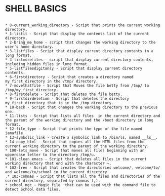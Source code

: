# SHELL BASICS  
##
    * 0-current_working_directory - Script that prints the current working directory.  
    * 1-listit - Script that display the contents list of the current directory.  
    * 2-bring_me_home - script that changes the working directory to the user’s home directory.  
    * 3-listfiles - Script that display current directory contents in a long format.  
    * 4-listmorefiles - script that display current directory contents, including hidden files in long format.  
    * 5-listfilesdigitonly - Script that display current directory contents.  
    * 6-firstdirectory - Script that creates a directory named my_first_directory in the /tmp/ directory.  
    * 7-movethatfile - Script that Moves the file betty from /tmp/ to /tmp/my_first_directory.  
    * 8-firstdelete - Script that deletes the file betty.  
    * 9-firstdirdeletion - Script that deletes the directory my_first_directory that is in the /tmp directory.  
    * 10-back - Script that changes the working directory to the previous one.  
    * 11-lists - Script that lists all files  in the current directory and the parent of the working directory and the /boot directory in long format.  
    * 12-file_type - Script that prints the type of the file named iamafile.  
    * 13-symbolic_link - Create a symbolic link to /bin/ls, named __ls__.  
    * 14-copy_html - Script that copies all the HTML files from the current working directory to the parent of the working directory.  
    * 100-lets_move - Script that moves all files beginning with an uppercase letter to the directory /tmp/u.  
    * 101-clean_emacs - Script that deletes all files in the current working directory that end with the character ~.  
    * 102-tree - Script that creates the directories welcome/, welcome/to/ and welcome/to/school in the current directory.  
    .* 103-commas - Script that lists all the files and directories of the current directory, separated by commas (,).  
    * school.mgc - Magic file  that can be used with the command file to detect School data files.  
##
